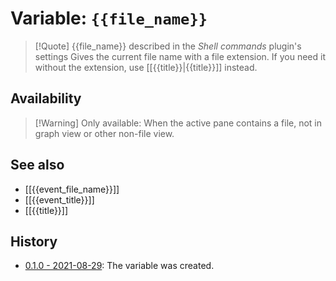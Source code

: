 # Variable: `{{file_name}}`
> [!Quote] {{file_name}} described in the *Shell commands* plugin's settings
> Gives the current file name with a file extension. If you need it without the extension, use [[{{title}}|{{title}}]] instead.

## Availability
> [!Warning] Only available:
> When the active pane contains a file, not in graph view or other non-file view.

## See also
- [[{{event_file_name}}]]
- [[{{event_title}}]]
- [[{{title}}]]

## History
- [0.1.0 - 2021-08-29](https://github.com/Taitava/obsidian-shellcommands/blob/main/CHANGELOG.md#010---2021-08-29): The variable was created.